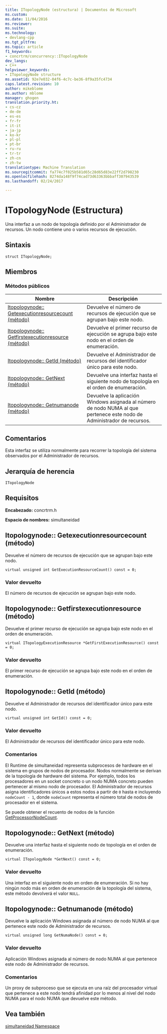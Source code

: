 ```yaml
---
title: ITopologyNode (estructura) | Documentos de Microsoft
ms.custom: 
ms.date: 11/04/2016
ms.reviewer: 
ms.suite: 
ms.technology:
- devlang-cpp
ms.tgt_pltfrm: 
ms.topic: article
f1_keywords:
- concrtrm/concurrency::ITopologyNode
dev_langs:
- C++
helpviewer_keywords:
- ITopologyNode structure
ms.assetid: 92e7e032-04f6-4c7c-be36-8f9a35fc4734
caps.latest.revision: 10
author: mikeblome
ms.author: mblome
manager: ghogen
translation.priority.ht:
- cs-cz
- de-de
- es-es
- fr-fr
- it-it
- ja-jp
- ko-kr
- pl-pl
- pt-br
- ru-ru
- tr-tr
- zh-cn
- zh-tw
translationtype: Machine Translation
ms.sourcegitcommit: fa774c7f025b581d65c28d65d83e22ff2d798230
ms.openlocfilehash: 8274da148f9f74cad73d63363bbbaff307943539
ms.lasthandoff: 02/24/2017

---
```

# <a name="itopologynode-structure"></a>ITopologyNode (Estructura)
Una interfaz a un nodo de topología definido por el Administrador de recursos. Un nodo contiene uno o varios recursos de ejecución.  
  
## <a name="syntax"></a>Sintaxis  
  
```
struct ITopologyNode;
```  
  
## <a name="members"></a>Miembros  
  
### <a name="public-methods"></a>Métodos públicos  
  
|Nombre|Descripción|  
|----------|-----------------|  
|[Itopologynode:: Getexecutionresourcecount (método)](#getexecutionresourcecount)|Devuelve el número de recursos de ejecución que se agrupan bajo este nodo.|  
|[Itopologynode:: Getfirstexecutionresource (método)](#getfirstexecutionresource)|Devuelve el primer recurso de ejecución se agrupa bajo este nodo en el orden de enumeración.|  
|[Itopologynode:: GetId (método)](#getid)|Devuelve el Administrador de recursos del identificador único para este nodo.|  
|[Itopologynode:: GetNext (método)](#getnext)|Devuelve una interfaz hasta el siguiente nodo de topología en el orden de enumeración.|  
|[Itopologynode:: Getnumanode (método)](#getnumanode)|Devuelve la aplicación Windows asignada al número de nodo NUMA al que pertenece este nodo de Administrador de recursos.|  
  
## <a name="remarks"></a>Comentarios  
 Esta interfaz se utiliza normalmente para recorrer la topología del sistema observados por el Administrador de recursos.  
  
## <a name="inheritance-hierarchy"></a>Jerarquía de herencia  
 `ITopologyNode`  
  
## <a name="requirements"></a>Requisitos  
 **Encabezado:** concrtrm.h  
  
 **Espacio de nombres:** simultaneidad  
  
##  <a name="a-namegetexecutionresourcecounta--itopologynodegetexecutionresourcecount-method"></a><a name="getexecutionresourcecount"></a>Itopologynode:: Getexecutionresourcecount (método)  
 Devuelve el número de recursos de ejecución que se agrupan bajo este nodo.  
  
```
virtual unsigned int GetExecutionResourceCount() const = 0;
```  
  
### <a name="return-value"></a>Valor devuelto  
 El número de recursos de ejecución se agrupan bajo este nodo.  
  
##  <a name="a-namegetfirstexecutionresourcea--itopologynodegetfirstexecutionresource-method"></a><a name="getfirstexecutionresource"></a>Itopologynode:: Getfirstexecutionresource (método)  
 Devuelve el primer recurso de ejecución se agrupa bajo este nodo en el orden de enumeración.  
  
```
virtual ITopologyExecutionResource *GetFirstExecutionResource() const = 0;
```  
  
### <a name="return-value"></a>Valor devuelto  
 El primer recurso de ejecución se agrupa bajo este nodo en el orden de enumeración.  
  
##  <a name="a-namegetida--itopologynodegetid-method"></a><a name="getid"></a>Itopologynode:: GetId (método)  
 Devuelve el Administrador de recursos del identificador único para este nodo.  
  
```
virtual unsigned int GetId() const = 0;
```  
  
### <a name="return-value"></a>Valor devuelto  
 El Administrador de recursos del identificador único para este nodo.  
  
### <a name="remarks"></a>Comentarios  
 El Runtime de simultaneidad representa subprocesos de hardware en el sistema en grupos de nodos de procesador. Nodos normalmente se derivan de la topología de hardware del sistema. Por ejemplo, todos los procesadores en un socket concreto o un nodo NUMA concreto pueden pertenecer al mismo nodo de procesador. El Administrador de recursos asigna identificadores únicos a estos nodos a partir de `0` hasta e incluyendo `nodeCount - 1`, donde `nodeCount` representa el número total de nodos de procesador en el sistema.  
  
 Se puede obtener el recuento de nodos de la función [GetProcessorNodeCount](concurrency-namespace-functions.md).  
  
##  <a name="a-namegetnexta--itopologynodegetnext-method"></a><a name="getnext"></a>Itopologynode:: GetNext (método)  
 Devuelve una interfaz hasta el siguiente nodo de topología en el orden de enumeración.  
  
```
virtual ITopologyNode *GetNext() const = 0;
```  
  
### <a name="return-value"></a>Valor devuelto  
 Una interfaz en el siguiente nodo en orden de enumeración. Si no hay ningún nodo más en orden de enumeración de la topología del sistema, este método devolverá el valor `NULL`.  
  
##  <a name="a-namegetnumanodea--itopologynodegetnumanode-method"></a><a name="getnumanode"></a>Itopologynode:: Getnumanode (método)  
 Devuelve la aplicación Windows asignada al número de nodo NUMA al que pertenece este nodo de Administrador de recursos.  
  
```
virtual unsigned long GetNumaNode() const = 0;
```  
  
### <a name="return-value"></a>Valor devuelto  
 Aplicación Windows asignada al número de nodo NUMA al que pertenece este nodo de Administrador de recursos.  
  
### <a name="remarks"></a>Comentarios  
 Un proxy de subproceso que se ejecuta en una raíz del procesador virtual que pertenece a este nodo tendrá afinidad por lo menos al nivel del nodo NUMA para el nodo NUMA que devuelve este método.  
  
## <a name="see-also"></a>Vea también  
 [simultaneidad Namespace](concurrency-namespace.md)


